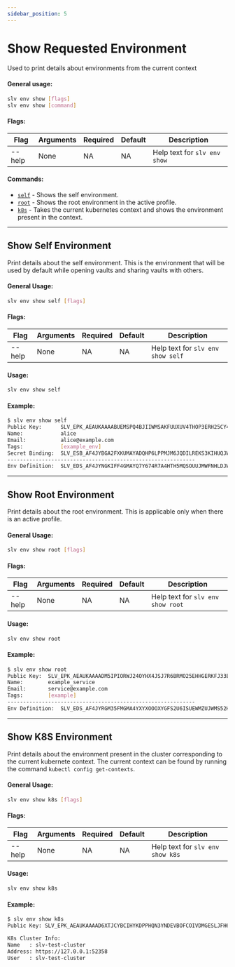 ```yaml
---
sidebar_position: 5
---
```


# Show Requested Environment
Used to print details about environments from the current context

#### General usage:
```bash
slv env show [flags]
slv env show [command]
```

#### Flags:
| Flag | Arguments | Required | Default | Description |
| -- | -- | -- | -- | -- |
| --help | None | NA | NA| Help text for `slv env show` |

#### Commands:
- [`self`](#show-self-environment) - Shows the self environment.
- [`root`](#show-root-environment) - Shows the root environment in the active profile.
- [`k8s`](#show-k8s-environment) - Takes the current kubernetes context and shows the environment present in the context.
---
## Show Self Environment
Print details about the self environment. This is the environment that will be used by default while opening vaults and sharing vaults with others.
#### General Usage:
```bash
slv env show self [flags]
```
#### Flags:
| Flag | Arguments | Required | Default | Description |
| -- | -- | -- | -- | -- |
| --help | None | NA | NA| Help text for `slv env show self` |
#### Usage:
```bash
slv env show self
```
#### Example:
```bash
$ slv env show self
Public Key:      SLV_EPK_AEAUKAAAABUEMSPQ4BJIIWMSAKFUUXUV4THOP3ERH25CY4HR54W25HUJQR6XK
Name:            alice
Email:           alice@example.com
Tags:            [example_env]
Secret Binding:  SLV_ESB_AF4JYBGA2FXKUMAYADQHP6LPPMJM6JQDILREKS3KIHUQJWRZZKO5FQKCM4FHIRGR7DXPWHRQIACMHSNZVOOTJ7EDBGRAOODHEABHYIYY5O4Q23WD7TOZWSKIF66XVPZPLNXNTHJVNLVG3DH4N3237LZ7QMOJLGKSHHS6F7JQKOWCW3QLCYXLDYBBZFJ5ZRGVCEXXZVZYLR2ER33X3JLNJNHYICODVMPQ5VREN5GDSLSDLENJ6PUMFXKHZ5EHGOIGIT4TEW6LOYW6XMYR452BRPZSKKXLM5ZT7KHAVL64LPKNK45R3HAPH6IXAAAP772O3VBWC
------------------------------------------------------------
Env Definition:  SLV_EDS_AF4JYNGKIFF4GMAYQ7Y674R7A4HTH5MQSOUUJMWFNHLDJW2EUTCPQMQCJEOJWKYW6G5UWQMPB7H66G7W6KLFGNBUIHAD23AHMXGSBFPUIZFCSW5P23HG46F3LIXHO2ZHZW67O6574W6X5MWXVLJYXZXOTHV25YN3IWR722WT3XWA2GA6IMQQRBE4EKAUDFMQ6J757USXFDDUYV7RUPGK7DX5OSOPLZKME4YPJYLQQZ4MCHY3VCHHQZLQCRH7JWNG7KPOUAIC7D4Q2AAA77745LZ2FQ
```
---
## Show Root Environment
Print details about the root environment. This is applicable only when there is an active profile.
#### General Usage:
```bash
slv env show root [flags]
```
#### Flags:
| Flag | Arguments | Required | Default | Description |
| -- | -- | -- | -- | -- |
| --help | None | NA | NA| Help text for `slv env show root` |
#### Usage:
```bash
slv env show root
```
#### Example:
```bash
$ slv env show root
Public Key:  SLV_EPK_AEAUKAAAADM5IPIORWJ24OYHX4JSJ7R6BRMO25EHHGERKFJ33EBK4FWVU4HBY
Name:        example_service
Email:       service@example.com
Tags:        [example]
------------------------------------------------------------
Env Definition:  SLV_EDS_AF4JYRGM35FMGMA4YXYXOOOXYGFS2U6ISUEWMZUJWMS52H4HJCE7DRYIGS23IWRM4K5YWUGZ5X4RZPW7FA7V7GYUDVGRBKA6B22S4XJNWXODWKNFXTN24NXFU3YEPO7AYXETY4K33ENX7LP4WZMKZNBR67NLXNK5F22XE7D5HTWLSUJHGA6IMTAQUCXZBO4G5KA7UMKFAKB44IJVCCMJPW7ZOEK57447W3RW52XI4JQNRBPTADY7ZX6CBNBULMNHB6K5VN6UTYQYBH67AAAAB777TR3T5CA
```
---
## Show K8S Environment
Print details about the environment present in the cluster corresponding to the current kubernete context. The current context can be found by running the command `kubectl config get-contexts`.
#### General Usage:
```bash
slv env show k8s [flags]
```
#### Flags:
| Flag | Arguments | Required | Default | Description |
| -- | -- | -- | -- | -- |
| --help | None | NA | NA| Help text for `slv env show k8s` |
#### Usage:
```bash
slv env show k8s
```
#### Example:
```bash
$ slv env show k8s
Public Key: SLV_EPK_AEAUKAAAAD6XTJCYBCIHYKDPPHQN3YNDEVBOFCOIVDMGESLJFH65KG3VULVBK

K8s Cluster Info:
Name   : slv-test-cluster
Address: https://127.0.0.1:52358
User   : slv-test-cluster
```
